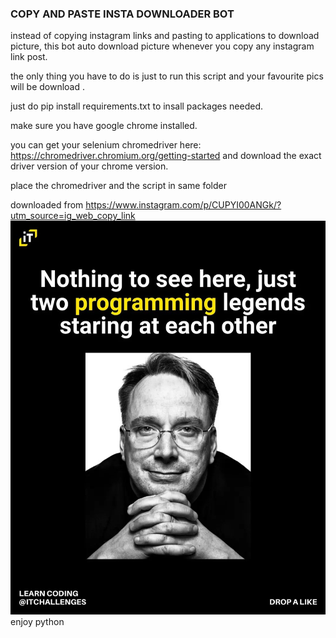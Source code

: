 ### COPY AND PASTE INSTA DOWNLOADER BOT

instead of copying instagram links and pasting to applications to download picture, this bot auto download picture whenever you copy any instagram link post.

the only thing you have to do is just to run this script and your favourite pics will be download .

just do pip install requirements.txt to insall packages needed.

make sure you have google chrome installed.

you can get your selenium chromedriver here: https://chromedriver.chromium.org/getting-started and download the exact driver version of your chrome version.

place the chromedriver and the script in same folder

downloaded from https://www.instagram.com/p/CUPYI00ANGk/?utm_source=ig_web_copy_link 
<img src="instabot1632613568.3971937.png"> 
enjoy python
